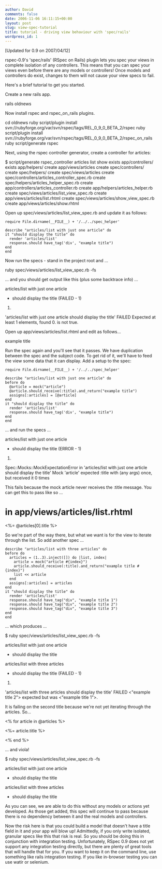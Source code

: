 ```yaml
---
author: David
comments: false
date: 2006-11-06 16:11:15+00:00
layout: post
slug: view-spec-tutorial
title: tutorial - driving view behaviour with 'spec/rails'
wordpress_id: 1
---
```


[Updated for 0.9 on 2007/04/12]

rspec-0.9's 'spec/rails' (RSpec on Rails) plugin lets you spec your views in complete isolation of any controllers. This means that you can spec your views even before there are any models or controllers! Once models and controllers do exist, changes to them will not cause your view specs to fail.

Here's a brief tutorial to get you started.
<!-- more -->

Create a new rails app.



  rails oldnews



Now install rspec and rspec_on_rails plugins.



  cd oldnews
  ruby script/plugin install svn://rubyforge.org/var/svn/rspec/tags/REL_0_9_0_BETA_2/rspec
  ruby script/plugin install svn://rubyforge.org/var/svn/rspec/tags/REL_0_9_0_BETA_2/rspec_on_rails
  ruby script/generate rspec



Next, using the rspec controller generator, create a controller for articles:



  $ script/generate rspec_controller  articles list show
        exists  app/controllers/
        exists  app/helpers/
        create  app/views/articles
        create  spec/controllers/
        create  spec/helpers/
        create  spec/views/articles
        create  spec/controllers/articles_controller_spec.rb
        create  spec/helpers/articles_helper_spec.rb
        create  app/controllers/articles_controller.rb
        create  app/helpers/articles_helper.rb
        create  spec/views/articles/list_view_spec.rb
        create  app/views/articles/list.rhtml
        create  spec/views/articles/show_view_spec.rb
        create  app/views/articles/show.rhtml



Open up spec/views/articles/list_view_spec.rb and update it as follows:




    
    
    require File.dirname(__FILE__) + '/../../spec_helper'
    
    describe "articles/list with just one article" do
    it "should display the title" do
      render 'articles/list'
      response.should have_tag('div', "example title")
    end
    end
    





Now run the specs - stand in the project root and …



  ruby spec/views/articles/list_view_spec.rb -fs
  


... and you should get output like this (plus some backtrace info) ...



  articles/list with just one article
  - should display the title (FAILED - 1)

  1)
  'articles/list with just one article should display the title' FAILED
  Expected at least 1 elements, found 0.
   is not true.



Open up app/views/articles/list.rhtml and edit as follows…



  

example title





Run the spec again and you'll see that it passes. We have duplication between the spec and the subject code. To get rid of it, we'll have to feed the view some data that it can display. Add a setup to the spec:




    
    
    require File.dirname(__FILE__) + '/../../spec_helper'
    
    describe "articles/list with just one article" do
    before do
      @article = mock("article")
      @article.should_receive(:title).and_return("example title")
      assigns[:articles] = [@article]
    end
    it "should display the title" do
      render 'articles/list'
      response.should have_tag('div', "example title")
    end
    end
    





... and run the specs …



  articles/list with just one article
  - should display the title (ERROR - 1)

  1)
  Spec::Mocks::MockExpectationError in 'articles/list with just one article should display the title'
  Mock 'article' expected :title with (any args) once, but received it 0 times



This fails because the mock article never receives the :title message. You can get this to pass like so …



  # in app/views/articles/list.rhtml
  

<%= @articles[0].title %>





So we're part of the way there, but what we want is for the view to iterate through the list. So add another spec …




    
    
    describe "articles/list with three articles" do
    before do
      articles = (1..3).inject([]) do |list, index|
        article = mock("article #{index}")
        article.should_receive(:title).and_return("example title #{index}")
        list << article
      end
      assigns[:articles] = articles
    end
    it "should display the title" do
      render 'articles/list'
      response.should have_tag("div", "example title 1")
      response.should have_tag("div", "example title 2")
      response.should have_tag("div", "example title 3")
    end
    end
    





... which produces …



  $ ruby spec/views/articles/list_view_spec.rb -fs

  articles/list with just one article
  - should display the title

  articles/list with three articles
  - should display the title (FAILED - 1)

  1)
  'articles/list with three articles should display the title' FAILED
  <"example title 2"> expected but was
  <"example title 1">.



It is failing on the second title because we're not yet iterating through the articles. So…



  <% for article in @articles %>
  

<%= article.title %>


  <% end %>



... and viola!



  $ ruby spec/views/articles/list_view_spec.rb -fs

  articles/list with just one article
  - should display the title

  articles/list with three articles
  - should display the title



As you can see, we are able to do this without any models or actions yet developed. As those get added, this spec will continue to pass because there is no dependency between it and the real models and controllers.





Now the risk here is that you could build a model that doesn't have a title field in it and your app will blow up! Admittedly, if you only write isolated, granular specs like this that risk is real. So you should be doing this in conjunction with integration testing. Unfortunately, RSpec 0.9 does not yet support any integration testing directly, but there are plenty of great tools that will handle that for you. If you want to keep it on the command line, use something like rails integration testing. If you like in-browser testing you can use watir or selenium.



